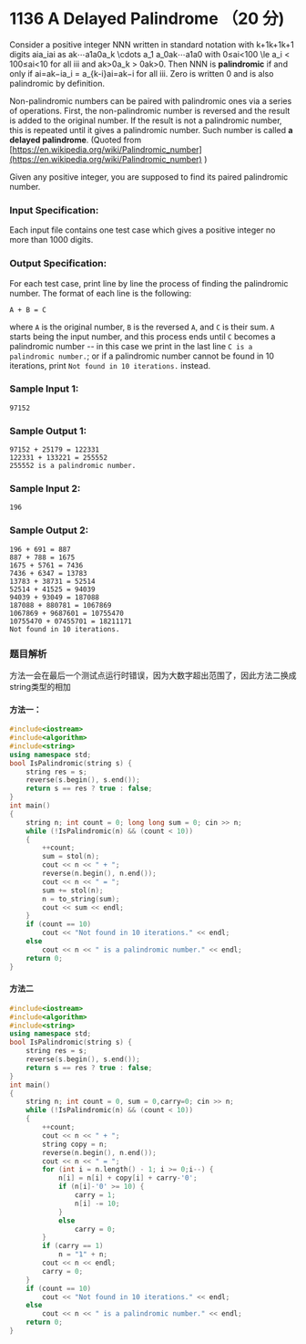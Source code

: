 # 1136 A Delayed Palindrome （20 分)

Consider a positive integer NNN written in standard notation with k+1k+1k+1 digits aia_ia​i​​ as ak⋯a1a0a\_k \\cdots a\_1 a_0a​k​​⋯a​1​​a​0​​ with 0≤ai<100 \\le a_i < 100≤a​i​​<10 for all iii and ak>0a_k > 0a​k​​>0. Then NNN is **palindromic** if and only if ai=ak−ia\_i = a\_{k-i}a​i​​=a​k−i​​ for all iii. Zero is written 0 and is also palindromic by definition.

Non-palindromic numbers can be paired with palindromic ones via a series of operations. First, the non-palindromic number is reversed and the result is added to the original number. If the result is not a palindromic number, this is repeated until it gives a palindromic number. Such number is called **a delayed palindrome**. (Quoted from [https://en.wikipedia.org/wiki/Palindromic_number](https://en.wikipedia.org/wiki/Palindromic_number) )

Given any positive integer, you are supposed to find its paired palindromic number.

### Input Specification:

Each input file contains one test case which gives a positive integer no more than 1000 digits.

### Output Specification:

For each test case, print line by line the process of finding the palindromic number. The format of each line is the following:

    A + B = C
    

where `A` is the original number, `B` is the reversed `A`, and `C` is their sum. `A` starts being the input number, and this process ends until `C` becomes a palindromic number -- in this case we print in the last line `C is a palindromic number.`; or if a palindromic number cannot be found in 10 iterations, print `Not found in 10 iterations.` instead.

### Sample Input 1:

    97152
    

### Sample Output 1:

    97152 + 25179 = 122331
    122331 + 133221 = 255552
    255552 is a palindromic number.
    

### Sample Input 2:

    196
    

### Sample Output 2:

    196 + 691 = 887
    887 + 788 = 1675
    1675 + 5761 = 7436
    7436 + 6347 = 13783
    13783 + 38731 = 52514
    52514 + 41525 = 94039
    94039 + 93049 = 187088
    187088 + 880781 = 1067869
    1067869 + 9687601 = 10755470
    10755470 + 07455701 = 18211171
    Not found in 10 iterations.

### 题目解析

方法一会在最后一个测试点运行时错误，因为大数字超出范围了，因此方法二换成string类型的相加

#### 方法一：
```C++
#include<iostream>
#include<algorithm>
#include<string>
using namespace std;
bool IsPalindromic(string s) {
	string res = s;
	reverse(s.begin(), s.end());
	return s == res ? true : false;
}
int main()
{
	string n; int count = 0; long long sum = 0; cin >> n;
	while (!IsPalindromic(n) && (count < 10))
	{
		++count;
		sum = stol(n);
		cout << n << " + ";
		reverse(n.begin(), n.end());
		cout << n << " = ";
		sum += stol(n);
		n = to_string(sum);
		cout << sum << endl;
	}
	if (count == 10)
		cout << "Not found in 10 iterations." << endl;
	else
		cout << n << " is a palindromic number." << endl;
	return 0;
}
```

#### 方法二
```C++
#include<iostream>
#include<algorithm>
#include<string>
using namespace std;
bool IsPalindromic(string s) {
	string res = s;
	reverse(s.begin(), s.end());
	return s == res ? true : false;
}
int main()
{
	string n; int count = 0, sum = 0,carry=0; cin >> n;
	while (!IsPalindromic(n) && (count < 10))
	{
		++count;
		cout << n << " + ";
		string copy = n;
		reverse(n.begin(), n.end());
		cout << n << " = ";
		for (int i = n.length() - 1; i >= 0;i--) {
			n[i] = n[i] + copy[i] + carry-'0';
			if (n[i]-'0' >= 10) {
				carry = 1;
				n[i] -= 10;
			}
			else
				carry = 0;
		}
		if (carry == 1)
			n = "1" + n;
		cout << n << endl;
		carry = 0;
	}
	if (count == 10)
		cout << "Not found in 10 iterations." << endl;
	else
		cout << n << " is a palindromic number." << endl;
	return 0;
}
```